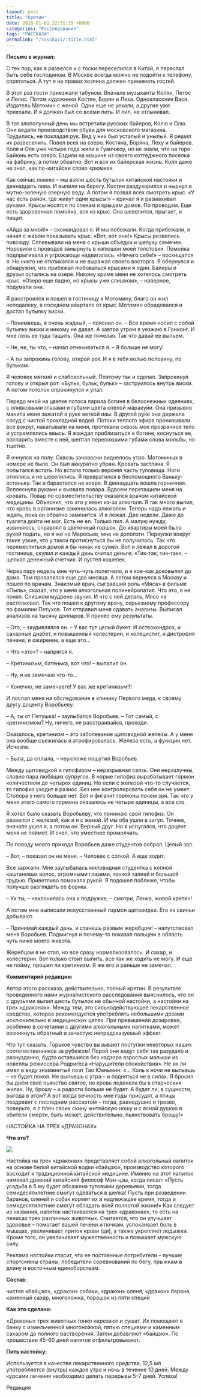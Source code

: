 ```yaml
---
layout: post
title: "Кретин"
date: 2018-01-01 22:31:15 +0000
categories: "Расследования"
tags: "РАССКАЗЫ"
permalink: "/rasskazi/:title.html"
---
```

<b>Письмо в журнал:</b>

С тех пор, как я развелся и с тоски переселился в Китай, я перестал быть себе господином. В Москве всегда можно не подойти к телефону, спрятаться. А тут я на правах хозяина должен принимать гостей.

В этот раз гости приезжали табуном. Вначале музыканты Колян, Петос и Лелис. Потом художники Костян, Борян и Леха. Одноклассник Вася. Издатель Мотомин с женой. Одни еще не уехали, а другие уже приехали. И я должен был со всеми пить. И пил, не отлынивал.

В тот злополучный день мы встретили русских байеров, Колю и Олю. Они ведали производством обуви для московского магазина. Трудились, не покладая рук. Вид у них был усталый и унылый. Я решил их развеселить. Повел всех на озеро. Костяна, Боряна, Леху и байеров. Коля и Оля уже четыре года жили в Гуанчжоу, но не знали, что на горе Байюнь есть озеро. Ездили на машине из своего коттеджного поселка на фабрику, а потом обратно. Вот и вся их байерская жизнь. Коля даже не знал, как по-китайски слово «рюмка».

Как сейчас помню – мы взяли шесть бутылок китайской настойки и двенадцать пива. И выпили на берегу. Костян раздухарился и нырнул в мутно-зеленую озерную воду. А потом я позвал всех смотреть крыс. «У нас есть район, где живут одни крысы!» – кричал я и размахивал руками. Крысы носятся по стенам и крышам домов. По проводам. Еще есть здоровенная помойка, вся из крыс. Она шевелится, прыгает, и пищит.

«Айда за мной!»  – скомандовал я. И мы побежали. Когда прибежали, я начал с жаром показывать крыс. «Вот, вот они!» Крысы резвились повсюду. Сплевывали на меня с крыши объедки и шелуху семечек. Норовили с проводов занырнуть в капюшон моей толстовки. Помойка подпрыгивала и угрожающе надвигалась. «Ничего себе!» – восхищался я. Но никто не откликался и не выражал своего восторга. Я обернулся и обнаружил, что прибежал любоваться крысами я один. Байеры и друзья остались на озере. Никому кроме меня не хотелось смотреть крыс. «Озеро еще ладно, но крысы уже слишком»,  – наверное, подумали они.

Я расстроился и пошел в гостиницу к Мотомину, благо он жил неподалеку, в соседнем квартале от крыс. Мотомин обрадовался и достал бутылку виски.

– Понимаешь, я очень жадный, – пояснил он. – Все время носил с собой бутылку виски и никому не давал. А завтра утром я уезжаю в Гонконг. И мне лень ее туда тащить. Она же тяжелая. Так что давай ее выпьем.

– Не, не, ты что, – начал отнекиваться я. – Я больше не могу!

– А ты запрокинь голову, открой рот. И я в тебя волью половину, по булькам.

Я человек мягкий и слабовольный. Поэтому так и сделал. Запрокинул голову и открыл рот. «Бульк, бульк, бульк» – заструилось внутрь виски. А потом потолок опрокинулся и упал.

Передо мной на цветке лотоса парила богиня в белоснежных одеяниях, с оливковыми глазами и губами цвета спелой маракуйи. Она призывно манила меня зажатой в руке веткой ивы. В другой руке она держала сосуд с чистой прохладной водой. Потоки теплого эфира пронизывали все вокруг, накатывали на меня, протекали сквозь мое прозрачное тело и устремлялись ввысь. Я жаждал приблизиться к богине, коснуться ее, воспарить вместе с ней, шептал пересохшими губами слова мольбы, но тщетно.   

Я очнулся на полу. Сквозь занавески виднелось утро. Мотоминых в номере не было. Он был аккуратно убран. Кровать застлана. Я попытался встать. Но встала только верхняя часть туловища. Ноги отнялись и не шевелились. Я превратился в беспомощного Ваньку-встаньку. Так и барахтался на ковре. В двенадцать вошла горничная. Всплеснула руками и вызвала повара. Вдвоем перетащили меня на кровать. Повар по совместительству оказался врачом китайской медицины. Объяснил, что это у меня из-за алкоголя. Я так много выпил, что кровь в организме заменилась алкоголем. Теперь надо лежать и ждать, пока он обратно заменится. И я лежал. Две недели. Даже до туалета дойти не мог. Есть не ел. Только пил. А малую нужду, извиняюсь, справлял в цветочный горшок. До квартиры моей было рукой подать, но я же не Маресьев, мне не доползти. Переулки вокруг такие узкие, что у такси протиснуться бы не получилось. Так что переместиться домой я бы никак не сумел. Вот и лежал в дорогой гостинице, скулил и каждый день считал деньги. «Тик-так, тик-так», –  щелкал денежный счетчик. И пустел кошелек.

Через пару недель мне чуть-чуть полегчало, и я кое-как доковылял до дома. Там провалялся еще два месяца. А летом вернулся в Москву и пошел по врачам. Знакомый врач, сыгравший роль «Мяса» в фильме «Пыль», сказал, что у меня алкогольная полинейропатия. Что это, я не понял. Слишком мудрено звучит. И что с ней делать, Мясо не растолковал. Так что пошел к другому врачу, серьезному профессору по фамилии Петухов. Тот отправил меня сдавать анализы. Выписал анализов на тысячу долларов.  Я принес ему результаты.

 – Ого, – заудивлялся он. – У вас тут целый букет. И остеохондроз, и сахарный диабет, и повышенный холестерин, и холецистит, и дистрофия печени, и ожирение, а еще это…

– Что «это»? – напрягся я.

– Кретинизьм, батенька, вот что! – выпалил он.

– Ну, я не замечаю что-то…

– Конечно, не замечаете! У вас же кретинизьм!!!

И послал меня на обследование в клинику Первого меда, к своему другу доценту Воробьеву.

– А, ты от Петушка! – заулыбался Воробьев. – Тот самый, с кретинизмом? Ну, ничего, не расстраивайся, проходи.

Оказалось, кретинизм – это заболевание щитовидной железы. А у меня она вообще съежилась и атрофировалась. Железа есть, а функции нет. Исчезла.

– Была, да сплыла, – неуклюже пошутил Воробьев.

Между щитовидкой и гипофизом – неразрывная связь. Они неразлучны, словно пара любящих супругов. В норме гипофиз вырабатывает гормон количеством до четырех единиц. Но если с железой что-то случается, то гипофиз уходит в разнос. Без нее контролировать себя он не умеет. Стопора у него больше нет. Вот и фигачит гормоны почем зря. Так что у меня этого самого гормона оказалось не четыре единицы, а все сто.

Я хотел было сказать Воробьеву, что понимаю свой гипофиз. Он развелся с железой, как и я с женой. И мы оба ушли в загул. Точнее, вначале ушел я, а потом он. Верный друг. Но я испугался, что доцент меня не поймет. И счел, что уместнее промолчать.

По поводу моего прихода Воробьев даже студентов собрал. Целый зал.

– Вот, – показал он на меня. – Человек с соткой. А еще ходит.

Все заржали. Мне заулыбалась миловидная студентка с копной каштановых волос, огромными глазами, тонкой талией и большой грудью. Приветливо помахала рукой. Я подошел поближе, чтобы получше разглядеть ее формы.

– Ух ты, – наклонилась она к подружке, – смотри, Ленка, живой кретин!

А потом мне выписали искусственный гормон щитовидки. Его из свиньи добывают.

– Принимай каждый день, и станешь резвым жеребцом! – напутствовал меня Воробьев. Подмигнул и почему-то показал пальцем в область чуть ниже моего живота.

Жеребцом я не стал, но все сразу нормализовалось. И сахар, и холестерин. Вот только стоит выпить, все так же ходить не могу. И еще не пойму, прошел ли кретинизм. Я же его и раньше не замечал.



<b>Комментарий редакции:</b>

Автор этого рассказа, действительно, полный кретин. В результате проведенного нами журналистского расследования выяснилось, что он с друзьями выпил шесть бутылок не обычной настойки, а настойки на трех «драконах». Между тем, это сильнодействующее лекарственное средство, которое рекомендуется употреблять небольшими дозами исключительно в медицинских целях. При превышении дозировки, особенно в сочетании с другими алкогольными напитками, может возникнуть обратный и зачастую непредсказуемый эффект.

Что тут сказать. Горькое чувство вызывают поступки некоторых наших соотечественников за рубежом! Порой они ведут себя так разудало и разнузданно, будто оставшиеся без надзора взрослых малыши из новеллы режиссера Родригеса «Нарушители спокойствия». Не их ли имел в виду знаменитый поэт Тао Юаньмин:  «… Коль к ночи не выпьешь – не будет покоя. Не выпьешь с утра – и подняться не в силах. Я бросил бы днём своё пьянство святое, но кровь леденела бы в старческих жилах. Ну, брошу – и радости больше не будет. А будет ли, в сущности, выгода в этом? А вот когда вечность мне годы присудят, а птицы поздравят с последним рассветом – тогда, равнодушно и трезво, поверьте, я с плеч своих скину житейскую ношу и с ясной душою в обители смерти, быть может, действительно, пьянствовать брошу!»

НАСТОЙКА НА ТРЕХ «ДРАКОНАХ»

<b>Что это?</b>

<img src="http://pop-grafika.net/falkov/kretin.files/image001.jpg"/>

Настойка на трех «драконах» представляет собой алкогольный напиток на основе белой китайской водки «байцзю», производство которого восходит к традиционной китайской медицине. Именно на этот напиток намекал древний китайский философ Мэн-цзы, когда писал: «Пусть усадьба в 5 му будет обсажена тутовыми деревьями, тогда семидесятилетние смогут одеваться в шелка! Пусть при разведении баранов, оленей и собак кормят их в надлежащее время, тогда и семидесятилетние смогут обладать всей полнотой жизни!» Как следует из названия, напиток настаивается на трех «драконах», то есть на пенисах трех различных животных. Считается, что он улучшает здоровье – помогает вашей печени и почкам, успокаивает боль в мышцах, увеличивает приток крови (ци), а также укрепляет лодыжки. Кроме того, он увеличивает мужественность и повышает мужскую силу.

Реклама настойки гласит, что ее постоянные потребители – лучшие спортсмены страны, победители соревнований по бегу, прыжкам в длину и восточным единоборствам.

<b>Состав:</b>

чистая «байцзю», «дракон» собаки, «дракон» оленя, «дракон» барана, каменный сахар, многоножка, порошок из пяти специй

<b>Как это сделано:</b>

«Драконы» трех животных тонко нарезают и сушат. Их помещают в банку с измельченной многоножкой, пятью специями и каменным сахаром до полного растворения. Затем добавляют «байцзю». По прошествии 45-60 дней напиток отфильтровывают.

<b>Пить настойку:</b>

Используется в качестве лекарственного средства, 12,5 мл употребляется (внутрь) каждое утро и ночь в течение 10 дней. Между курсами лечения необходимо делать перерывы 5-7 дней. Успеха!

Редакция
